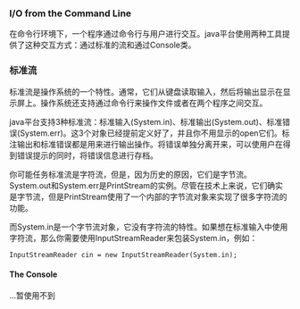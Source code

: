 ### I/O from the Command Line

在命令行环境下，一个程序通过命令行与用户进行交互。java平台使用两种工具提供了这种交互方式：通过标准的流和通过Console类。

### 标准流

标准流是操作系统的一个特性。通常，它们从键盘读取输入，然后将输出显示在显示屏上。操作系统还支持通过命令行来操作文件或者在两个程序之间交互。


java平台支持3种标准流：标准输入(System.in)、标准输出(System.out)、标准错误(System.err)。这3个对象已经提前定义好了，并且你不用显示的open它们。标注输出和标准错误都是用来进行输出操作。将错误单独分离开来，可以使用户在得到错误提示的同时，将错误信息进行存档。

你可能任务标准流是字符流，但是，因为历史的原因，它们是字节流。System.out和System.err是PrintStream的实例。尽管在技术上来说，它们确实是字节流，但是PrintStream使用了一个内部的字节流对象来实现了很多字符流的功能。

而System.in是一个字节流对象，它没有字符流的特性。如果想在标准输入中使用字符流，那么你需要使用InputStreamReader来包装System.in，例如：

```
InputStreamReader cin = new InputStreamReader(System.in);

```


#### The Console

...暂使用不到



















